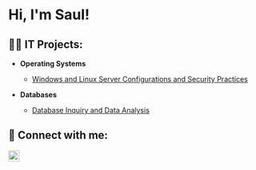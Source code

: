 <h1>Hi, I'm Saul! 
  
<h2>👨‍💻 IT Projects:</h2>

- <b>Operating Systems </b>
  - [Windows and Linux Server Configurations and Security Practices](https://drive.google.com/file/d/1O0m-EgTSFqfW7S6MwIgEPaekSCSmZO0s/view?usp=sharing)
 
- <b>Databases </b>
  - [Database Inquiry and Data Analysis](https://drive.google.com/file/d/1jdufmny-KhIf0n0iMlzpZFbM2Su90SWF/view?usp=sharing)
 

<h2> 🤳 Connect with me:</h2>

[<img align="left" alt="Saul Casillas | LinkedIn" width="22px" src="https://cdn.jsdelivr.net/npm/simple-icons@v3/icons/linkedin.svg" />][linkedin]


[linkedin]: https://linkedin.com/in/saulcasillas
